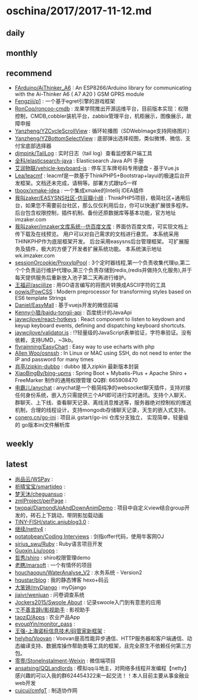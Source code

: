 # oschina/2017/2017-11-12.md



## daily



## monthly



## recommend

- [FArduino/AiThinker_A6](http://git.oschina.net/FArduino/AiThinker_A6) : An ESP8266/Arduino library for communicating with the Ai-Thinker A6 ( A7 A20 ) GSM GPRS module
- [Fengziii/p1](http://git.oschina.net/fengzii/p1) : 一个基于egret引擎的游戏框架
- [RonCoo/roncoo-cmdb](http://git.oschina.net/roncoocom/roncoo-cmdb) : 龙果学院推出开源运维平台，目前版本实现：权限控制，CMDB,cobbler装机平台，zabbix管理平台，机柜展示，图像展示，故障申报
- [Yanzheng/YZCycleScrollView](http://git.oschina.net/micyo/YZCycleScrollView) : 循环轮播图（SDWebImage支持网络图片）
- [Yanzheng/YZBottomSelectView](http://git.oschina.net/micyo/YZBottomSelectView) : 底部弹出选择视图，类似微博、微信、支付宝底部选择器
- [djmpink/TailLog](http://git.oschina.net/no7player/TeamStack) : 实时日志（tail log）查看监控客户端工具
- [全科/elasticsearch-java](http://git.oschina.net/quanke/elasticsearch-java) : Elasticsearch Java API 手册
- [艾润物联/vehicle-keyboard-js](http://git.oschina.net/iRainIoT/vehicle-keyboard-js) : 停车王车牌号码专用键盘 - 基于Vue.js
- [Lea/leacmf](http://git.oschina.net/lea21st/leacmf) : leacmf是一款基于ThinkPHP5+Bootstrap+layui的极速后台开发框架。文档还未完成，请稍等。部署方式跟tp5一样
- [tboox/xmake-idea](http://git.oschina.net/tboox/xmake-idea) : 一个集成xmake的Intellij IDEA插件
- [我叫zaker/EASYSNS社区-仿豆瓣小组](http://git.oschina.net/eadmin/eadminjijianshequ) : ThinkPHP5项目，极简社区+通用后台，如果您不需要前台社区，那么仅仅利用后台，你可以快速扩展很多程序。后台包含权限控制，插件机制、备份还原数据库等基本功能，官方地址imzaker.com
- [我叫zaker/imzaker文库系统--仿百度文库](http://git.oschina.net/eadmin/FangBaiDuWenKu) : 界面仿百度文库，可实现文档上传下载及在线预览。 用户可以对自己需求的文档进行悬赏。 本系统采用THINKPHP作为底层框架开发。 后台采用easysns后台管理框架。 可扩展服务及插件，极大的方便了开发者扩展系统功能。 本系统演示地址wk.imzaker.com
- [sessionOrcookie/ProxyIpPool](http://git.oschina.net/javagaorui5944/ProxyIpPool) : 3个定时器线程,第一个负责收集代理ip,第二个个负责运行维护代理ip,第三个负责存储到redis,(redis并做持久化服务),并于每天提供服务后重新放入池子第二天再进行维护。
- [王福迎/asciilize](http://git.oschina.net/wangfuying/asciilize) : 用GO语言编写的将图片转换成ASCII字符的工具
- [powjs/PowCSS](http://git.oschina.net/powjs/powcss) : Modern preprocessor for transforming styles based on ES6 template Strings
- [Daniel/EasyMall](http://git.oschina.net/Daniel_Deng_Haibiao/EasyShop) : 基于vuejs开发的微信前端
- [Kenny小狼/baidu-tongji-api](http://git.oschina.net/kennylee/baidu-tongji-api) : 百度统计的JavaApi
- [jaywcjlove/react-hotkeys](http://git.oschina.net/JSLite/react-hotkeys) : React component to listen to keydown and keyup keyboard events, defining and dispatching keyboard shortcuts.
- [jaywcjlove/validator.js](http://git.oschina.net/JSLite/validator.js) : :interrobang:轻量级的JavaScript表单验证，字符串验证。没有依赖，支持UMD，~3kb。
- [flyrainning/EasyChart](http://git.oschina.net/flyrainning/EasyChart) : Easy way to use echarts with php
- [Allen Woo/osnssh](http://git.oschina.net/osroom/osnssh) : In Linux or MAC using SSH, do not need to enter the IP and password for many times
- [肖亭/zipkin-dubbo](http://git.oschina.net/xiaoting09/zipkin-dubbo) : dubbo 接入zipkin 最新版本封装
- [XiaoBingBy/bing-upms](http://git.oschina.net/xiaobingby/bing-upms) : Spring Boot + Mybatis-Plus + Apache Shiro + FreeMarker 制作的通用权限管理 QQ群: 665908470
- [电霸儿/anychat](http://git.oschina.net/dianbaer/anychat) : anychat是一个极简纯净的websocket聊天插件，支持对接任何身份系统，嵌入方只需提供三个API即可进行实时通讯。支持个人聊天、群聊天、上下线、查看聊天记录、离线消息推送等，服务器绝对控制权的推送机制，合理的线程设计，支持mongodb存储聊天记录，天生的嵌入式支持。
- [conero.cn/go-ini](http://git.oschina.net/Doee/go-ini) : 项目从 gstart/go-ini 仓库分支独立， 实现简单，轻量级的 go版本ini文件解析库


## weekly



## latest

- [尚品云/WSPay](http://git.oschina.net/shpy/wspay) : 
- [祈晴宝宝/smartideo](http://git.oschina.net/ixysy/smartideo) : 
- [梦天沐/cheguansuo](http://git.oschina.net/mengmu/cheguansuo) : 
- [zmlProject/perPage](http://git.oschina.net/zzj_zml/perPage) : 
- [twopai/DiamondUpAndDownAnimDemo](http://git.oschina.net/twopai/DiamondUpAndDownAnimDemo) : 项目中自定义view结合group开发的，砖石上下跳动，带阴影加载动画
- [TINY-FISH/static.aniublog3.0](http://git.oschina.net/TINY-FISH/static.aniublog3.0) : 
- [继续/netty4](http://git.oschina.net/caijx/netty4) : 
- [potatobean/Coding Interviews](http://git.oschina.net/potatobeancox/Coding-Interviews) : 剑指offer代码，使用牛客网OJ
- [sirius_swu/Ruby](http://git.oschina.net/sirius_swu_admin/Ruby) : Ruby语言项目开发
- [Guoxin.Liu/oops](http://git.oschina.net/guoxinliu/oops) : 
- [哲秀/shiro](http://git.oschina.net/zhexiu/shiro) : shiro权限管理demo
- [老瞎/marsoft](http://git.oschina.net/LaoDanXia/marsoft) : 一个有情怀的项目
- [houchaoqun/WaterAnalyse_V2](http://git.oschina.net/China_FuJian/WaterAnalyse_V2) : 水务系统 - Version2
- [hqustar/blog](http://git.oschina.net/hqustar/blog) : 我的静态博客 hexo+码云
- [大笨钟/myDjango](http://git.oschina.net/zhongwei9187/myDjango) : myDjango
- [jiaivr/wenjuan](http://git.oschina.net/jiavir/wenjuan) : 问卷调查系统
- [Jockers2015/Swoole About](http://git.oschina.net/Jockers2015/Swoole-About) : 记录swoole入门到有意思的应用
- [で不善言辞i/影视助手](http://git.oschina.net/aikeyingshi/YingShiZhuShou) : 影视助手
- [taoziD/Apps](http://git.oschina.net/taoziD/Apps) : 农业产品App
- [evoupYin/monitor_pass](http://git.oschina.net/evoup/monitor_pass) : 
- [王强-上海诺标信息技术/码管家新框架](http://git.oschina.net/2355780740.oschina.net/MaGuanJiaXinKuangJia) : 
- [helyho/Voovan](http://git.oschina.net/helyho/Voovan) : Voovan是高性能异步通信、HTTP服务器和客户端通信、动态编译支持、数据库操作帮助类等工具的框架，且完全原生不依赖任何第三方包。
- [零壹/StoneInstalment-Weixin](http://git.oschina.net/weege/stoneinstalment-weixin) : 微信端项目
- [ansatsing/QQLandlords](http://git.oschina.net/ansatsing/QQLandlords) : 模拟qq斗地主，对网络多线程并发编程【netty】感兴趣的可以入我的群624454322来一起交流！！本人目前主要从事金融业web开发
- [cuicui/cmfgT](http://git.oschina.net/wuhan124/cmfgT) : 制造协作网